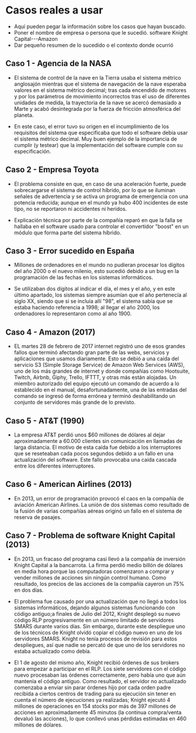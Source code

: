 # Casos reales a usar
- Aquí pueden pegar la información sobre los casos que hayan buscado.
- Poner el nombre de empresa o persona que le sucedió. software Knight Capital---Amazon
- Dar pequeño resumen de lo sucedido o el contexto donde ocurrió

## Caso 1 - Agencia de la NASA
* El sistema de control de la nave en la Tierra usaba el sistema métrico anglosajón mientras que el sistema de navegación de la nave esperaba valores en el sistema métrico decimal; tras cada encendido de motores y por los parámetros de movimiento incorrectos tras el uso de diferentes unidades de medida, la trayectoria de la nave se acercó  demasiado a Marte y acabó desintegrada por la fuerza de fricción atmosférica del planeta.

* En este caso, el error tuvo su origen en el incumplimiento de los requisitos del sistema que especificaba que todo el software debía usar el sistema métrico decimal. Muy buen ejemplo de la importancia de cumplir (y testear) que la implementación del software cumple con su especificación.

## Caso 2 - Empresa Toyota
* El problema consiste en que, en caso de una aceleración fuerte, puede sobrecargarse el sistema de control híbrido, por lo que se iluminan señales de advertencia y se activa un programa de emergencia con una potencia reducida; aunque en el mundo ya hubo 400 incidentes de este tipo, no se reportaron ni accidentes ni heridos.

* Explicación técnica por parte de la compañía reparó en que la falla se hallaba en el software usado para controlar el convertidor "boost" en un módulo que forma parte del sistema híbrido.

## Caso 3 - Error sucedido en España
* Millones de ordenadores en el mundo no pudieran procesar los dígitos del año 2000 o el nuevo milenio, esto sucedió debido a un bug en la programación de las fechas en los sistemas informáticos.

* Se utilizaban dos dígitos al indicar el día, el mes y el año, y en este último apartado, los sistemas siempre asumían que el año pertenecía al siglo XX, siendo que si se incluía allí "98", el sistema sabía que se estaba haciendo referencia a 1998; al llegar el año 2000, los ordenadores lo representaron como al año 1900.

## Caso 4 - Amazon (2017)
* EL martes 28 de febrero de 2017 internet registró uno de esos grandes fallos que terminó afectando gran parte de las webs, 
    servicios y aplicaciones que usamos diariamente. Esto se debió a una caída del servicio S3 (Simple Storage Service) de Amazon Web Services (AWS), 
    uno de los más grandes de internet y donde compañías como Hootsuite, Twitch, Airbnb, Giphy, Trello, IFTTT, y otras más están alojadas.
    Un miembro autorizado del equipo ejecutó un comando de acuerdo a lo establecido en el manual, desafortunadamente, 
    una de las entradas del comando se ingresó de forma errónea y terminó deshabilitando un conjunto de servidores más grande de lo previsto.
    
## Caso 5 - AT&T (1990)
* La empresa AT&T perdió unos $60 millones de dólares al dejar aproximadamente a 60.000 clientes sin comunicación en llamadas de larga distancia. 
    El motivo de esta caída fue debido a los interruptores que se reseteaban cada pocos segundos debido a un fallo en una actualización del software. 
    Este fallo provocaba una caida cascada entre los diferentes interruptores.
  
## Caso 6 - American Airlines (2013)
* En 2013, un error de programación provocó el caos en la compañía de aviación American Airlines. 
    La unión de dos sistemas como resultado de la fusión de varias compañías aéreas originó un fallo en el sistema de reserva de pasajes.
    
## Caso 7 - Problema de software Knight Capital (2013)
* En 2013, un fracaso del programa casi llevó a la compañía de inversión Knight Capital a la bancarrota. La firma perdió medio billón de dólares en media hora porque las computadoras comenzaron a comprar y vender millones de acciones sin ningún control humano. Como resultado, los precios de las acciones de la compañía cayeron un 75% en dos días.

* El problema fue causado por una actualización que no llegó a todos los sistemas informáticos, dejando algunos sistemas funcionando con código antiguo;a finales de Julio del 2012, Knight desplegó su nuevo código RLP progresivamente en un número limitado de servidores SMARS durante varios días. Sin embargo, durante este despliegue uno de los técnicos de Knight olvidó copiar el código nuevo en uno de los servidores SMARS. Knight no tenía procesos de revisión para estos despliegues, así que nadie se percató de que uno de los servidores no estaba actualizado como debía.

* El 1 de agosto del mismo año, Knight recibió órdenes de sus brokers para empezar a participar en el RLP. Los siete servidores con el código nuevo procesaban las órdenes correctamente, pero había uno que aún mantenía el código antiguo. Como resultado, el servidor no actualizado comenzaba a enviar sin parar órdenes hijo por cada orden padre recibida a ciertos centros de trading para su ejecución sin tener en cuenta el número de ejecuciones ya realizadas; Knight ejecutó 4 millones de operaciones en 154 stocks por más de 397 millones de acciones en aproximadamente 45 minutos (la continua compra/venta devaluó las acciones), lo que conllevó unas pérdidas estimadas en 460 millones de dólares.

